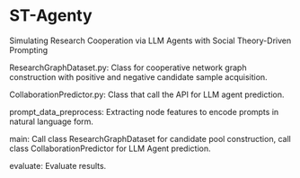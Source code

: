 # ST-Agenty
Simulating Research Cooperation via LLM Agents with Social Theory-Driven Prompting


ResearchGraphDataset.py: Class for cooperative network graph construction with positive and negative candidate sample acquisition. 

CollaborationPredictor.py: Class that call the API for LLM agent prediction. 

prompt_data_preprocess: Extracting node features to encode prompts in natural language form. 

main: Call class ResearchGraphDataset for candidate pool construction, call class CollaborationPredictor for LLM Agent prediction. 

evaluate: Evaluate results. 

